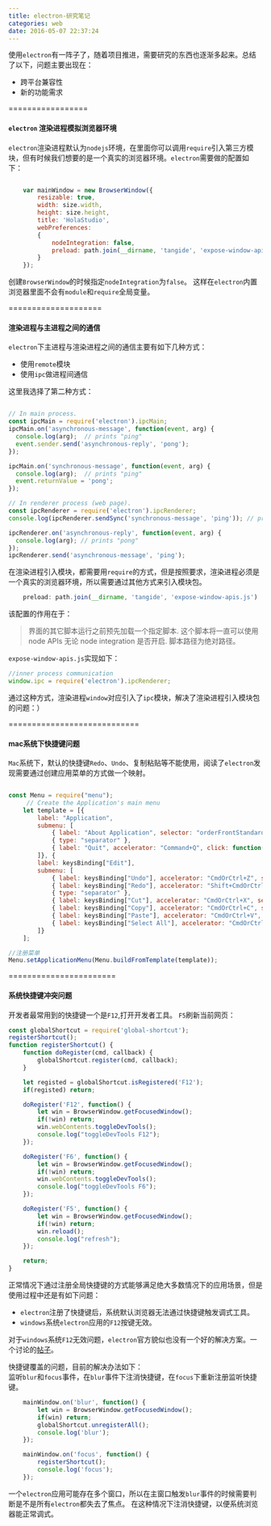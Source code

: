 ```yaml
---
title: electron-研究笔记
categories: web
date: 2016-05-07 22:37:24
---
```

使用`electron`有一阵子了，随着项目推进，需要研究的东西也逐渐多起来。总结了以下，问题主要出现在：  
- 跨平台兼容性  
- 新的功能需求  

<!-- more -->

=================

#### `electron` 渲染进程模拟浏览器环境  

`electron`渲染进程默认为`nodejs`环境，在里面你可以调用`require`引入第三方模块，但有时候我们想要的是一个真实的浏览器环境。`electron`需要做的配置如下：  

```javascript  

    var mainWindow = new BrowserWindow({
        resizable: true,
        width: size.width,
        height: size.height,
        title: 'HolaStudio',
        webPreferences:
        {
            nodeIntegration: false,
            preload: path.join(__dirname, 'tangide', 'expose-window-apis.js')
        }
    });

```  

创建`BrowserWindow`的时候指定`nodeIntegration`为`false`。  这样在`electron`内置浏览器里面不会有`module`和`require`全局变量。  

====================

#### 渲染进程与主进程之间的通信  
`electron`下主进程与渲染进程之间的通信主要有如下几种方式：  
- 使用`remote`模块  
- 使用`ipc`做进程间通信  

这里我选择了第二种方式：  
```javascript  

// In main process.
const ipcMain = require('electron').ipcMain;
ipcMain.on('asynchronous-message', function(event, arg) {
  console.log(arg);  // prints "ping"
  event.sender.send('asynchronous-reply', 'pong');
});

ipcMain.on('synchronous-message', function(event, arg) {
  console.log(arg);  // prints "ping"
  event.returnValue = 'pong';
});

// In renderer process (web page).
const ipcRenderer = require('electron').ipcRenderer;
console.log(ipcRenderer.sendSync('synchronous-message', 'ping')); // prints "pong"

ipcRenderer.on('asynchronous-reply', function(event, arg) {
  console.log(arg); // prints "pong"
});
ipcRenderer.send('asynchronous-message', 'ping');

```  
在渲染进程引入模块，都需要用`require`的方式，但是按照要求，渲染进程必须是一个真实的浏览器环境，所以需要通过其他方式来引入模块包。  

```javascript  
    preload: path.join(__dirname, 'tangide', 'expose-window-apis.js')
```  

该配置的作用在于：  
>界面的其它脚本运行之前预先加载一个指定脚本. 这个脚本将一直可以使用 node APIs 无论 node integration 是否开启. 脚本路径为绝对路径。  

`expose-window-apis.js`实现如下：  
```javascript  
//inner process communication
window.ipc = require('electron').ipcRenderer;  
```  

通过这种方式，渲染进程`window`对应引入了`ipc`模块，解决了渲染进程引入模块包的问题：）  

============================

#### mac系统下快捷键问题  

`Mac`系统下，默认的快捷键`Redo`、`Undo`、复制粘贴等不能使用，阅读了`electron`发现需要通过创建应用菜单的方式做一个映射。  
```  javascript

const Menu = require("menu");
     // Create the Application's main menu
    let template = [{
        label: "Application",
        submenu: [
            { label: "About Application", selector: "orderFrontStandardAboutPanel:" },
            { type: "separator" },
            { label: "Quit", accelerator: "Command+Q", click: function() { app.quit(); }}
        ]}, {
        label: keysBinding["Edit"],
        submenu: [
            { label: keysBinding["Undo"], accelerator: "CmdOrCtrl+Z", selector: "undo:" },
            { label: keysBinding["Redo"], accelerator: "Shift+CmdOrCtrl+Z", selector: "redo:" },
            { type: "separator" },
            { label: keysBinding["Cut"], accelerator: "CmdOrCtrl+X", selector: "cut:" },
            { label: keysBinding["Copy"], accelerator: "CmdOrCtrl+C", selector: "copy:" },
            { label: keysBinding["Paste"], accelerator: "CmdOrCtrl+V", selector: "paste:" },
            { label: keysBinding["Select All"], accelerator: "CmdOrCtrl+A", selector: "selectAll:" }
        ]}
    ];

//注册菜单  
Menu.setApplicationMenu(Menu.buildFromTemplate(template));

```  

=======================

#### 系统快捷键冲突问题  

开发者最常用到的快捷键一个是`F12`,打开开发者工具。 `F5`刷新当前网页：  
```javascript  
const globalShortcut = require('global-shortcut');   
registerShortcut();  
function registerShortcut() {
    function doRegister(cmd, callback) {
        globalShortcut.register(cmd, callback);
    }

    let registed = globalShortcut.isRegistered('F12');
    if(registed) return;

    doRegister('F12', function() {
        let win = BrowserWindow.getFocusedWindow();
        if(!win) return;
        win.webContents.toggleDevTools();
        console.log("toggleDevTools F12");
    });

    doRegister('F6', function() {
        let win = BrowserWindow.getFocusedWindow();
        if(!win) return;
        win.webContents.toggleDevTools();
        console.log("toggleDevTools F6");
    });

    doRegister('F5', function() {
        let win = BrowserWindow.getFocusedWindow();
        if(!win) return;
        win.reload();
        console.log("refresh");
    });

    return;
}

```   

正常情况下通过注册全局快捷键的方式能够满足绝大多数情况下的应用场景，但是使用过程中还是有如下问题：  
- `electron`注册了快捷键后，系统默认浏览器无法通过快捷键触发调式工具。  
- `windows`系统`electron`应用的`F12`按键无效。  

对于`windows`系统`F12`无效问题，`electron`官方貌似也没有一个好的解决方案。一个讨论的[帖子](https://github.com/electron/electron/issues/5066)。  

快捷键覆盖的问题，目前的解决办法如下：  
监听`blur`和`focus`事件，在`blur`事件下注消快捷键，在`focus`下重新注册监听快捷键。  

```javascript  
    mainWindow.on('blur', function() {
        let win = BrowserWindow.getFocusedWindow();
        if(win) return;
        globalShortcut.unregisterAll();
        console.log('blur');
    });

    mainWindow.on('focus', function() {
        registerShortcut();
        console.log('focus');
    });
```  

一个`electron`应用可能存在多个窗口，所以在主窗口触发`blur`事件的时候需要判断是不是所有`electron`都失去了焦点。  在这种情况下注消快捷键，以便系统浏览器能正常调式。  
